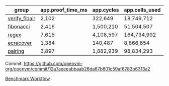 | group | app.proof_time_ms | app.cycles | app.cells_used | leaf.proof_time_ms | leaf.cycles | leaf.cells_used |
| -- | -- | -- | -- | -- | -- | -- |
| [verify_fibair](https://github.com/openvm-org/openvm/blob/benchmark-results/benchmarks-pr/2039/verify_fibair-12a7aeeeabbaab26da67b801c59af6783b6313a2.md) | 2,102 |  322,649 |  18,749,712 |- | - | - |
| [fibonacci](https://github.com/openvm-org/openvm/blob/benchmark-results/benchmarks-pr/2039/fibonacci-12a7aeeeabbaab26da67b801c59af6783b6313a2.md) | 2,416 |  1,500,210 |  51,504,507 |- | - | - |
| [regex](https://github.com/openvm-org/openvm/blob/benchmark-results/benchmarks-pr/2039/regex-12a7aeeeabbaab26da67b801c59af6783b6313a2.md) | 7,615 |  4,108,597 |  164,734,992 |- | - | - |
| [ecrecover](https://github.com/openvm-org/openvm/blob/benchmark-results/benchmarks-pr/2039/ecrecover-12a7aeeeabbaab26da67b801c59af6783b6313a2.md) | 1,384 |  140,487 |  8,866,654 |- | - | - |
| [pairing](https://github.com/openvm-org/openvm/blob/benchmark-results/benchmarks-pr/2039/pairing-12a7aeeeabbaab26da67b801c59af6783b6313a2.md) | 3,897 |  1,882,939 |  98,834,293 |- | - | - |


Commit: https://github.com/openvm-org/openvm/commit/12a7aeeeabbaab26da67b801c59af6783b6313a2

[Benchmark Workflow](https://github.com/openvm-org/openvm/actions/runs/17164109495)
